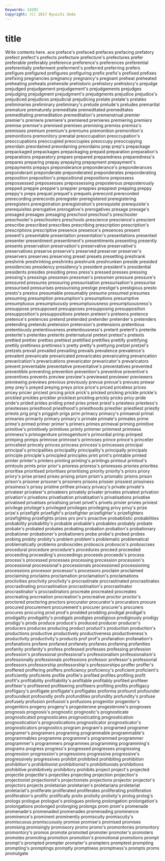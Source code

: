 ```yaml
---
Keywords: 14202 
Copyright: (C) 2017 Ryuichi Ueda
---
```


# title

Write contents here.
ace preface's prefaced prefaces prefacing prefatory prefect prefect's
prefects prefecture prefecture's prefectures prefer preferable preferably preference preference's preferences
preferential preferentially preferment preferment's preferred preferring prefers prefigure prefigured prefigures
prefiguring prefix prefix's prefixed prefixes prefixing pregnancies pregnancy pregnancy's pregnant
preheat preheated preheating preheats prehensile prehistoric prehistory prehistory's prejudge prejudged
prejudgement prejudgement's prejudgements prejudges prejudging prejudgment prejudgment's prejudgments prejudice prejudice's
prejudiced prejudices prejudicial prejudicing prelate prelate's prelates preliminaries preliminary preliminary's
prelude prelude's preludes premarital premature prematurely premeditate premeditated premeditates premeditating
premeditation premeditation's premenstrual premier premier's premiere premiere's premiered premieres premiering
premiers premise premise's premised premises premising premiss premiss's premisses premium
premium's premiums premonition premonition's premonitions premonitory prenatal preoccupation preoccupation's preoccupations
preoccupied preoccupies preoccupy preoccupying preordain preordained preordaining preordains prep prep's
prepackage prepackaged prepackages prepackaging prepaid preparation preparation's preparations preparatory prepare
prepared preparedness preparedness's prepares preparing prepay prepaying prepayment prepayment's prepayments
prepays preponderance preponderance's preponderances preponderant preponderate preponderated preponderates preponderating preposition
preposition's prepositional prepositions prepossess prepossessed prepossesses prepossessing preposterous preposterously prepped
preppie preppie's preppier preppies preppiest prepping preppy preppy's preps prequel
prequel's prequels prerecord prerecorded prerecording prerecords preregister preregistered preregistering preregisters
preregistration preregistration's prerequisite prerequisite's prerequisites prerogative prerogative's prerogatives presage presage's
presaged presages presaging preschool preschool's preschooler preschooler's preschoolers preschools prescience
prescience's prescient prescribe prescribed prescribes prescribing prescription prescription's prescriptions prescriptive
presence presence's presences present present's presentable presentation presentation's presentations presented
presenter presentiment presentiment's presentiments presenting presently presents preservation preservation's preservative
preservative's preservatives preserve preserve's preserved preserver preserver's preservers preserves preserving
preset presets presetting preshrank preshrink preshrinking preshrinks preshrunk preshrunken preside
presided presidencies presidency presidency's president president's presidential presidents presides presiding
press press's pressed presses pressing pressing's pressings pressman pressman's pressmen
pressure pressure's pressured pressures pressuring pressurisation pressurisation's pressurise pressurised pressurises
pressurising prestige prestige's prestigious presto presto's prestos presumable presumably presume
presumed presumes presuming presumption presumption's presumptions presumptive presumptuous presumptuously presumptuousness
presumptuousness's presuppose presupposed presupposes presupposing presupposition presupposition's presuppositions preteen preteen's
preteens pretence pretence's pretences pretend pretended pretender pretender's pretenders pretending
pretends pretension pretension's pretensions pretentious pretentiously pretentiousness pretentiousness's preterit preterit's
preterite preterite's preterites preterits preternatural pretext pretext's pretexts prettied prettier
pretties prettiest prettified prettifies prettify prettifying prettily prettiness prettiness's pretty
pretty's prettying pretzel pretzel's pretzels prevail prevailed prevailing prevails prevalence
prevalence's prevalent prevaricate prevaricated prevaricates prevaricating prevarication prevarication's prevarications prevaricator
prevaricator's prevaricators prevent preventable preventative preventative's preventatives prevented preventible preventing
prevention prevention's preventive preventive's preventives prevents preview preview's previewed previewer
previewers previewing previews previous previously prevue prevue's prevues prewar prey
prey's preyed preying preys price price's priced priceless prices pricey
pricier priciest pricing prick prick's pricked pricking prickle prickle's prickled
prickles pricklier prickliest prickling prickly pricks pricy pride pride's prided
prides priding pried pries priest priest's priestess priestess's priestesses priesthood
priesthood's priesthoods priestlier priestliest priestly priests prig prig's priggish prigs
prim primacy primacy's primaeval primal primaries primarily primary primary's primate
primate's primates prime prime's primed primer primer's primers primes primeval
priming primitive primitive's primitively primitives primly primmer primmest primness primness's
primogeniture primogeniture's primordial primp primped primping primps primrose primrose's primroses
prince prince's princelier princeliest princely princes princess princess's princesses principal
principal's principalities principality principality's principally principals principle principle's principled principles
print print's printable printed printer printer's printers printing printing's printings
printout printout's printouts prints prior prior's prioress prioress's prioresses priories
priorities prioritise prioritised prioritises prioritising priority priority's priors priory priory's
prise prised prises prising prism prism's prismatic prisms prison prison's
prisoner prisoner's prisoners prisons prissier prissiest prissiness prissiness's prissy pristine
prithee privacy privacy's private private's privateer privateer's privateers privately privater
privates privatest privation privation's privations privatisation privatisation's privatisations privatise privatised
privatises privatising privet privet's privets privier privies priviest privilege privilege's
privileged privileges privileging privy privy's prize prize's prizefight prizefight's prizefighter
prizefighter's prizefighters prizefighting prizefights prizes pro pro's proactive probabilistic probabilities
probability probability's probable probable's probables probably probate probate's probated probates
probating probation probation's probationary probationer probationer's probationers probe probe's probed
probes probing probity probity's problem problem's problematic problematical problematically problems
proboscides proboscis proboscis's proboscises procedural procedure procedure's procedures proceed proceeded
proceeding proceeding's proceedings proceeds proceeds's process process's processed processes processing
procession procession's processional processional's processionals processioned processioning processions processor processor's
processors proclaim proclaimed proclaiming proclaims proclamation proclamation's proclamations proclivities proclivity
proclivity's procrastinate procrastinated procrastinates procrastinating procrastination procrastination's procrastinator procrastinator's procrastinators
procreate procreated procreates procreating procreation procreation's procreative proctor proctor's proctored
proctoring proctors procurator procurator's procurators procure procured procurement procurement's procurer
procurer's procurers procures procuring prod prod's prodded prodding prodigal prodigal's
prodigality prodigality's prodigals prodigies prodigious prodigiously prodigy prodigy's prods produce
produce's produced producer producer's producers produces producing product product's production
production's productions productive productively productiveness productiveness's productivity productivity's products prof
prof's profanation profanation's profanations profane profaned profanely profanes profaning profanities
profanity profanity's profess professed professes professing profession profession's professional professional's
professionalism professionalism's professionally professionals professions professor professor's professorial professors professorship
professorship's professorships proffer proffer's proffered proffering proffers proficiency proficiency's proficient
proficient's proficiently proficients profile profile's profiled profiles profiling profit profit's
profitability profitability's profitable profitably profited profiteer profiteer's profiteered profiteering profiteers
profiting profits profligacy profligacy's profligate profligate's profligates proforma profound profounder
profoundest profoundly profs profundities profundity profundity's profuse profusely profusion profusion's
profusions progenitor progenitor's progenitors progeny progeny's progesterone progesterone's prognoses prognosis
prognosis's prognostic prognostic's prognosticate prognosticated prognosticates prognosticating prognostication prognostication's prognostications
prognosticator prognosticator's prognosticators prognostics program program's programed programer programer's programers
programing programmable programmable's programmables programme programme's programmed programmer programmer's programmers
programmes programming programming's programs progress progress's progressed progresses progressing progression
progression's progressions progressive progressive's progressively progressives prohibit prohibited prohibiting prohibition
prohibition's prohibitionist prohibitionist's prohibitionists prohibitions prohibitive prohibitively prohibitory prohibits project
project's projected projectile projectile's projectiles projecting projection projection's projectionist projectionist's
projectionists projections projector projector's projectors projects proletarian proletarian's proletarians proletariat
proletariat's proliferate proliferated proliferates proliferating proliferation proliferation's prolific prolifically prolix
prolixity prolixity's prolog prolog's prologs prologue prologue's prologues prolong prolongation
prolongation's prolongations prolonged prolonging prolongs prom prom's promenade promenade's promenaded
promenades promenading prominence prominence's prominent prominently promiscuity promiscuity's promiscuous promiscuously
promise promise's promised promises promising promisingly promissory promo promo's promontories
promontory promontory's promos promote promoted promoter promoter's promoters promotes promoting
promotion promotion's promotional promotions prompt prompt's prompted prompter prompter's prompters
promptest prompting prompting's promptings promptly promptness promptness's prompts proms promulgate
